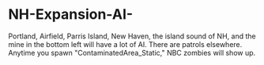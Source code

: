 # NH-Expansion-AI-

Portland, Airfield, Parris Island, New Haven, the island sound of NH, and the mine in the bottom left will have a lot of AI. There are patrols elsewhere. Anytime you spawn "ContaminatedArea_Static," NBC zombies will show up. 
